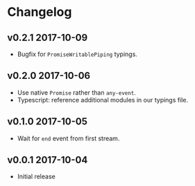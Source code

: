 # Changelog

## v0.2.1 2017-10-09

  * Bugfix for `PromiseWritablePiping` typings.

## v0.2.0 2017-10-06

  * Use native `Promise` rather than `any-event`.
  * Typescript: reference additional modules in our typings file.

## v0.1.0 2017-10-05

  * Wait for `end` event from first stream.

## v0.0.1 2017-10-04

  * Initial release
